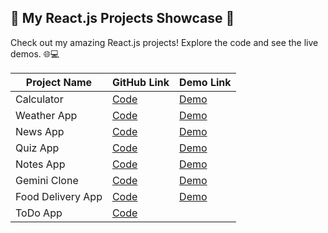 ## 🚀 My React.js Projects Showcase 🌟

Check out my amazing React.js projects! Explore the code and see the live demos. 🌐💻

| Project Name | GitHub Link | Demo Link |
|--------------|-------------|-----------|
| Calculator    | [Code](https://github.com/MehakRauf/CalculatorReact) |[Demo](https://calculatorbyfatima.netlify.app/)
| Weather App    | [Code](https://github.com/MehakRauf/WeatherAppReactJS) | [Demo](https://weather-app-reactjsproject.netlify.app/) |
| News App    | [Code](https://github.com/MehakRauf/News_App) | [Demo](https://rapidnewsapp.netlify.app/) |
| Quiz App    | [Code](https://github.com/MehakRauf/QuizApp) | [Demo](https://quiz-app-reactjsproject.netlify.app) |
| Notes App    | [Code](https://github.com/MehakRauf/NotesApp) | [Demo](https://noteappbymehak.netlify.app/) |
| Gemini Clone   | [Code](https://github.com/MehakRauf/GeminiClone) | [Demo](https://geminiclonebymehak.netlify.app/) |
| Food Delivery App   | [Code](https://github.com/MehakRauf/FoodDeliveryApp) | [Demo](https://reactjs-food-delivery-app.netlify.app/) |
| ToDo App  | [Code](https://github.com/MehakRauf/ToDoApp) | 


